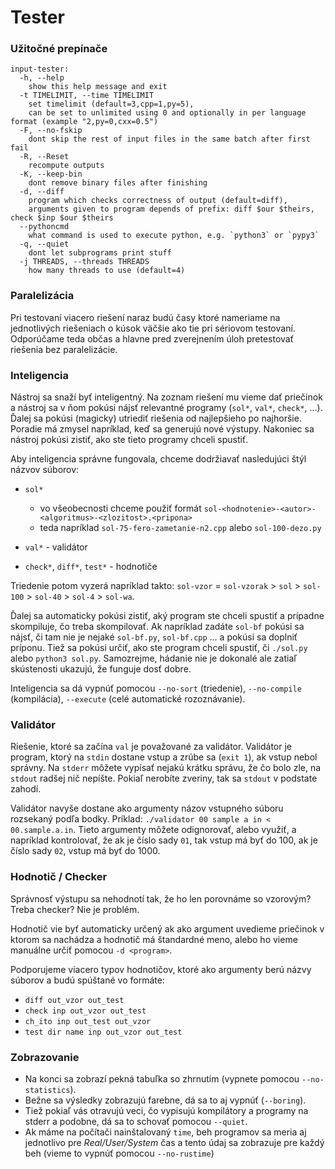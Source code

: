 # Tester

### Užitočné prepínače

```
input-tester:
  -h, --help
    show this help message and exit
  -t TIMELIMIT, --time TIMELIMIT
    set timelimit (default=3,cpp=1,py=5),
    can be set to unlimited using 0 and optionally in per language format (example "2,py=0,cxx=0.5")
  -F, --no-fskip
    dont skip the rest of input files in the same batch after first fail
  -R, --Reset
    recompute outputs
  -K, --keep-bin
    dont remove binary files after finishing
  -d, --diff
    program which checks correctness of output (default=diff),
    arguments given to program depends of prefix: diff $our $theirs, check $inp $our $theirs
  --pythoncmd
    what command is used to execute python, e.g. `python3` or `pypy3`
  -q, --quiet
    dont let subprograms print stuff
  -j THREADS, --threads THREADS
    how many threads to use (default=4)
```

### Paralelizácia

Pri testovaní viacero riešení naraz budú časy ktoré nameriame na jednotlivých riešeniach o kúsok väčšie ako tie pri sériovom testovaní. Odporúčame teda občas a hlavne pred zverejnením úloh pretestovať riešenia bez paralelizácie.

### Inteligencia

Nástroj sa snaží byť inteligentný. Na zoznam riešení mu vieme dať priečinok a nástroj sa v ňom pokúsi nájsť relevantné programy (`sol*`, `val*`, `check*`, ...). Ďalej sa pokúsi (magicky) utriediť riešenia od najlepšieho po najhoršie. Poradie má zmysel napríklad, keď sa generujú nové výstupy. Nakoniec sa nástroj pokúsi zistiť, ako ste tieto programy chceli spustiť.

Aby inteligencia správne fungovala, chceme dodržiavať nasledujúci štýl názvov súborov:

- `sol*`

  - vo všeobecnosti chceme použiť formát `sol-<hodnotenie>-<autor>-<algoritmus>-<zlozitost>.<pripona>`
  - teda napríklad `sol-75-fero-zametanie-n2.cpp` alebo `sol-100-dezo.py`

- `val*` - validátor
- `check*`, `diff*`, `test*` - hodnotiče

Triedenie potom vyzerá napríklad takto: `sol-vzor` = `sol-vzorak` > `sol` > `sol-100` > `sol-40` > `sol-4` > `sol-wa`.

Ďalej sa automaticky pokúsi zistiť, aký program ste chceli spustiť a prípadne skompiluje, čo treba skompilovať. Ak napríklad zadáte `sol-bf` pokúsi sa nájsť, či tam nie je nejaké `sol-bf.py`, `sol-bf.cpp` ... a pokúsi sa doplniť príponu. Tiež sa pokúsi určiť, ako ste program chceli spustiť, či `./sol.py` alebo `python3 sol.py`. Samozrejme, hádanie nie je dokonalé ale zatiaľ skústenosti ukazujú, že funguje dosť dobre.

Inteligencia sa dá vypnúť pomocou `--no-sort` (triedenie), `--no-compile` (kompilácia), `--execute` (celé automatické rozoznávanie).

### Validátor

Riešenie, ktoré sa začína `val` je považované za validátor. Validátor je program, ktorý na `stdin` dostane vstup a zrúbe sa (`exit 1`), ak vstup nebol správny. Na `stderr` môžete vypísať nejakú krátku správu, že čo bolo zle, na `stdout` radšej nič nepíšte. Pokiaľ nerobíte zveriny, tak sa `stdout` v podstate zahodí.

Validátor navyše dostane ako argumenty názov vstupného súboru rozsekaný podľa bodky. Príklad: `./validator 00 sample a in < 00.sample.a.in`. Tieto argumenty môžete odignorovať, alebo využiť, a napríklad kontrolovať, že ak je číslo sady `01`, tak vstup má byť do 100, ak je číslo sady `02`, vstup má byť do 1000.

### Hodnotič / Checker

Správnosť výstupu sa nehodnotí tak, že ho len porovnáme so vzorovým? Treba checker? Nie je problém.

Hodnotič vie byť automaticky určený ak ako argument uvedieme priečinok v ktorom sa nachádza a hodnotič má štandardné meno, alebo ho vieme manuálne určiť pomocou `-d <program>`.

Podporujeme viacero typov hodnotičov, ktoré ako argumenty berú názvy súborov a budú spúštané vo formáte:

- `diff out_vzor out_test`
- `check inp out_vzor out_test`
- `ch_ito inp out_test out_vzor`
- `test dir name inp out_vzor out_test`

### Zobrazovanie

- Na konci sa zobrazí pekná tabuľka so zhrnutím (vypnete pomocou `--no-statistics`).
- Bežne sa výsledky zobrazujú farebne, dá sa to aj vypnúť (`--boring`).
- Tiež pokiaľ vás otravujú veci, čo vypisujú kompilátory a programy na stderr a podobne, dá sa to schovať pomocou `--quiet`.
- Ak máme na počítači nainštalovaný `time`, beh programov sa meria aj jednotlivo pre _Real/User/System_ čas a tento údaj sa zobrazuje pre každý beh (vieme to vypnúť pomocou `--no-rustime`)
